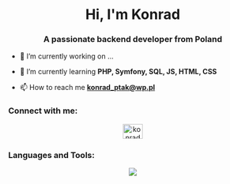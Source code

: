 <h1 align="center">Hi, I'm Konrad</h1>
<h3 align="center">A passionate backend developer from Poland</h3>

- 🔭 I’m currently working on ...

- 🌱 I’m currently learning **PHP, Symfony, SQL, JS, HTML, CSS**

- 📫 How to reach me **konrad_ptak@wp.pl**

<h3 align="left">Connect with me:</h3>
<p align="center">
<a href="https://linkedin.com/in/konrad-ptak-2033" target="blank"><img align="center" src="https://raw.githubusercontent.com/rahuldkjain/github-profile-readme-generator/master/src/images/icons/Social/linked-in-alt.svg" alt="konrad-ptak-2033" height="30" width="40" /></a>
</p>

<h3 align="left">Languages and Tools:</h3>
<p align="center">
    <img src="https://skillicons.dev/icons?i=php,symfony,vue,laravel,mysql,postman,git,docker," />
  </a>
</p>

<!---
AbsinthX/AbsinthX is a ✨ special ✨ repository because its `README.md` (this file) appears on your GitHub profile.
You can click the Preview link to take a look at your changes.
--->
